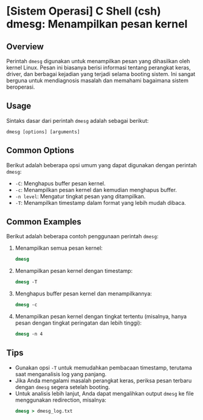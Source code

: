 # [Sistem Operasi] C Shell (csh) dmesg: Menampilkan pesan kernel

## Overview
Perintah `dmesg` digunakan untuk menampilkan pesan yang dihasilkan oleh kernel Linux. Pesan ini biasanya berisi informasi tentang perangkat keras, driver, dan berbagai kejadian yang terjadi selama booting sistem. Ini sangat berguna untuk mendiagnosis masalah dan memahami bagaimana sistem beroperasi.

## Usage
Sintaks dasar dari perintah `dmesg` adalah sebagai berikut:

```
dmesg [options] [arguments]
```

## Common Options
Berikut adalah beberapa opsi umum yang dapat digunakan dengan perintah `dmesg`:

- `-C`: Menghapus buffer pesan kernel.
- `-c`: Menampilkan pesan kernel dan kemudian menghapus buffer.
- `-n level`: Mengatur tingkat pesan yang ditampilkan.
- `-T`: Menampilkan timestamp dalam format yang lebih mudah dibaca.

## Common Examples
Berikut adalah beberapa contoh penggunaan perintah `dmesg`:

1. Menampilkan semua pesan kernel:
   ```csh
   dmesg
   ```

2. Menampilkan pesan kernel dengan timestamp:
   ```csh
   dmesg -T
   ```

3. Menghapus buffer pesan kernel dan menampilkannya:
   ```csh
   dmesg -c
   ```

4. Menampilkan pesan kernel dengan tingkat tertentu (misalnya, hanya pesan dengan tingkat peringatan dan lebih tinggi):
   ```csh
   dmesg -n 4
   ```

## Tips
- Gunakan opsi `-T` untuk memudahkan pembacaan timestamp, terutama saat menganalisis log yang panjang.
- Jika Anda mengalami masalah perangkat keras, periksa pesan terbaru dengan `dmesg` segera setelah booting.
- Untuk analisis lebih lanjut, Anda dapat mengalihkan output `dmesg` ke file menggunakan redirection, misalnya:
  ```csh
  dmesg > dmesg_log.txt
  ```